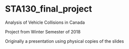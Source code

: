 # STA130_final_project
Analysis of Vehicle Collisions in Canada

Project from Winter Semester of 2018

Originally a presentation using physical copies of the slides
